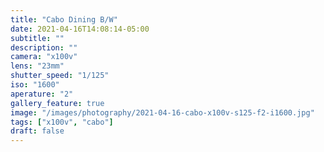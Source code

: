 ```yaml
---
title: "Cabo Dining B/W"
date: 2021-04-16T14:08:14-05:00
subtitle: ""
description: ""
camera: "x100v"
lens: "23mm"
shutter_speed: "1/125"
iso: "1600"
aperature: "2"
gallery_feature: true
image: "/images/photography/2021-04-16-cabo-x100v-s125-f2-i1600.jpg"
tags: ["x100v", "cabo"]
draft: false
---
```

